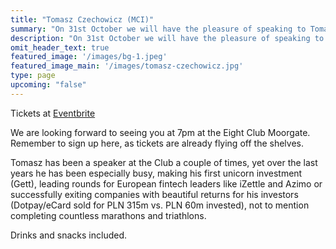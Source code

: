 ```yaml
---
title: "Tomasz Czechowicz (MCI)"
summary: "On 31st October we will have the pleasure of speaking to Tomasz Czechowicz"
description: "On 31st October we will have the pleasure of speaking to Tomasz Czechowicz"
omit_header_text: true
featured_image: '/images/bg-1.jpeg'
featured_image_main: '/images/tomasz-czechowicz.jpg'
type: page
upcoming: "false"
---
```


Tickets at [Eventbrite](https://www.eventbrite.co.uk/e/polish-city-club-speaker-event-tomasz-czechowicz-mci-tickets-51414399854)

We are looking forward to seeing you at 7pm at the Eight Club Moorgate. Remember to sign up here, as tickets are already flying off the shelves. 

Tomasz has been a speaker at the Club a couple of times, yet over the last years he has been especially busy, making his first unicorn investment (Gett), leading rounds for European fintech leaders like iZettle and Azimo or successfully exiting companies with beautiful returns for his investors (Dotpay/eCard sold for PLN 315m vs. PLN 60m invested), not to mention completing countless marathons and triathlons.

Drinks and snacks included.